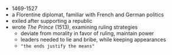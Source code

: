 - 1469-1527
- a Florentine diplomat, familiar with French and German politics
- exiled after supporting a republic
- wrote *The Prince* (1513), examining ruling strategies
	- deviate from morality in favor of ruling, maintain power
	- leaders needed to lie and bribe, while keeping appearances
	- `"the ends justify the means"`